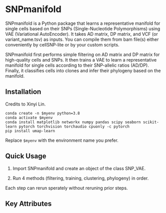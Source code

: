 # SNPmanifold
SNPmanifold is a Python package that learns a representative manifold for single cells based on their SNPs (Single-Nucleotide Polymorphisms) using VAE (Variational AutoEncoder). It takes AD matrix, DP matrix, and VCF (or variant_name.tsv) as inputs. You can compile them from bam file(s) either conveniently by cellSNP-lite or by your custom scripts.

SNPmanifold first performs simple filtering on AD matrix and DP matrix for high-quality cells and SNPs. It then trains a VAE to learn a representative manifold for single cells according to their SNP-allelic ratios (AD/DP). Finally, it classifies cells into clones and infer their phylogeny based on the manifold. 

## Installation
Credits to Xinyi Lin. 

```python3
conda create -n $myenv python=3.8
conda activate $myenv
conda install matplotlib networkx numpy pandas scipy seaborn scikit-learn pytorch torchvision torchaudio cpuonly -c pytorch
pip install umap-learn
```

Replace `$myenv` with the environment name you prefer.

## Quick Usage

1. Import SNPmanifold and create an object of the class SNP_VAE.

2. Run 4 methods (filtering, training, clustering, phylogeny) in order.

Each step can rerun sperately without reruning prior steps.

## Key Attributes


